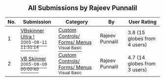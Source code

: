 ﻿<div align="center">

## All Submissions by Rajeev Punnalil

</div>

No.  | Submission | Category | By   | User Rating
---- | ---------- | -------- | ---- | -----------
1 | [VBskinner Ultra \!<br /><sup>2005-08-11 11:31:14</sup>](https://github.com/Planet-Source-Code/rajeev-punnalil-vbskinner-ultra__1-62501) | [Custom Controls/ Forms/  Menus<br /><sup>Visual Basic</sup>](../ByCategory/custom-controls-forms-menus__1-4.md) | Rajeev Punnalil | 3.8 (15 globes from 4 users)
2 | [VB Skinner<br /><sup>2005-08-09 00:00:40</sup>](https://github.com/Planet-Source-Code/rajeev-punnalil-vb-skinner__1-62467) | [Custom Controls/ Forms/  Menus<br /><sup>Visual Basic</sup>](../ByCategory/custom-controls-forms-menus__1-4.md) | Rajeev Punnalil | 4.7 (14 globes from 3 users)
